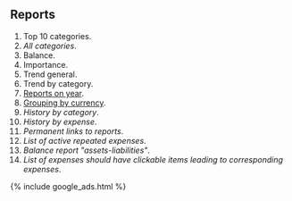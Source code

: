 
## Reports

1. Top 10 categories.
1. *All categories*.
1. Balance.
1. Importance.
1. Trend general.
1. Trend by category.
1. [Reports on year](https://github.com/dvmorozov/expenses/issues/19).
1. [Grouping by currency](https://github.com/dvmorozov/expenses/issues/23).
1. *History by category*.
1. *History by expense*.
1. *Permanent links to reports*.
1. *List of active repeated expenses*.
1. *Balance report "assets-liabilities"*.
1. *List of expenses should have clickable items leading to corresponding expenses*.

{% include google_ads.html %}
